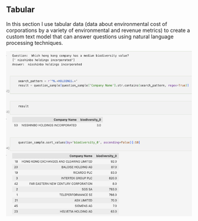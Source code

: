 ## Tabular

In this section I use tabular data (data about environmental cost of corporations by a variety of environmental and revenue metrics) to create a custom text model that can answer questions using natural language processing techniques.

![alt text](../images/tabular_example.png)